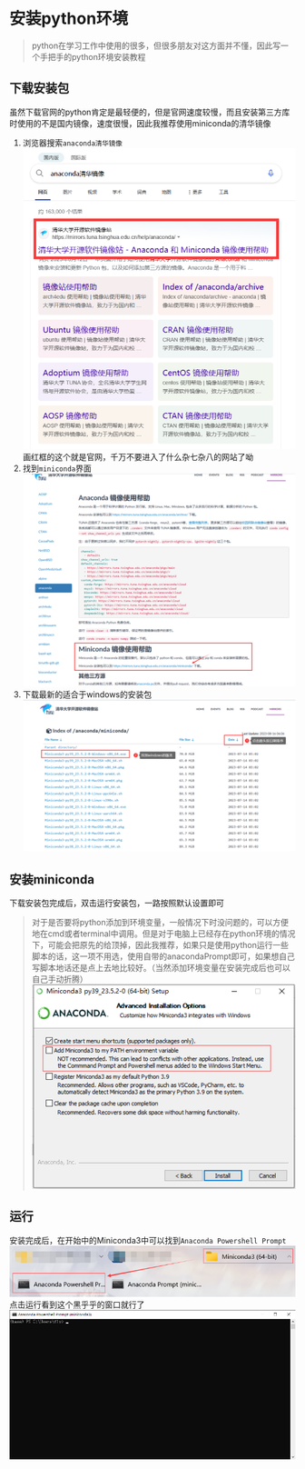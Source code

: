 # 安装python环境
> python在学习工作中使用的很多，但很多朋友对这方面并不懂，因此写一个手把手的python环境安装教程

## 下载安装包
虽然下载官网的python肯定是最轻便的，但是官网速度较慢，而且安装第三方库时使用的不是国内镜像，速度很慢，因此我推荐使用miniconda的清华镜像

1. 浏览器搜索`anaconda清华镜像`
![](./image/2023.08.16.0.png)
画红框的这个就是官网，千万不要进入了什么杂七杂八的网站了呦
2. 找到`miniconda`界面
![](./image/2023.08.16.1.png)
1. 下载最新的适合于windows的安装包
![](./image/2023.08.16.2.png)

## 安装miniconda
下载安装包完成后，双击运行安装包，一路按照默认设置即可

> 对于是否要将python添加到环境变量，一般情况下时没问题的，可以方便地在cmd或者terminal中调用。但是对于电脑上已经存在python环境的情况下，可能会把原先的给顶掉，因此我推荐，如果只是使用python运行一些脚本的话，这一项不用选，使用自带的anacondaPrompt即可，如果想自己写脚本地话还是点上去地比较好。（当然添加环境变量在安装完成后也可以自己手动折腾）
![](./image/2023.08.16.3.png)

## 运行
安装完成后，在开始中的Miniconda3中可以找到`Anaconda Powershell Prompt`
![](./image/2023.08.16.4.png)
点击运行看到这个黑乎乎的窗口就行了
![](./image/2023.08.16.5.png)